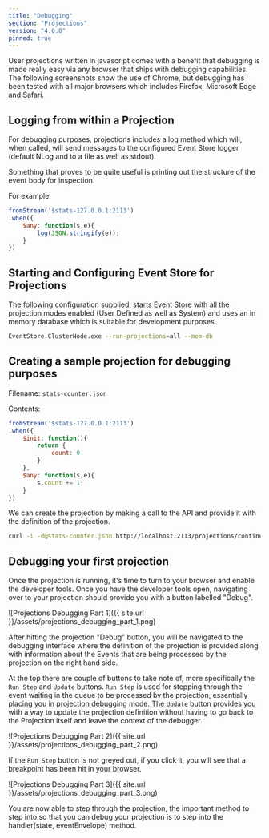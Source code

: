 ```yaml
---
title: "Debugging"
section: "Projections"
version: "4.0.0"
pinned: true
---
```


User projections written in javascript comes with a benefit that debugging is made really easy via any browser that ships with debugging capabilities. The following screenshots show the use of Chrome, but debugging has been tested with all major browsers which includes Firefox, Microsoft Edge and Safari.

## Logging from within a Projection

For debugging purposes, projections includes a log method which will, when called, will send messages to the configured Event Store logger (default NLog and to a file as well as stdout).

Something that proves to be quite useful is printing out the structure of the event body for inspection.

For example:

```javascript
fromStream('$stats-127.0.0.1:2113')
.when({
    $any: function(s,e){
        log(JSON.stringify(e));
    }
})
```

## Starting and Configuring Event Store for Projections

The following configuration supplied, starts Event Store with all the projection modes enabled (User Defined as well as System) and uses an in memory database which is suitable for development purposes. 

```bash
EventStore.ClusterNode.exe --run-projections=all --mem-db
```

## Creating a sample projection for debugging purposes

Filename: `stats-counter.json`

Contents:

```javascript
fromStream('$stats-127.0.0.1:2113')
.when({
    $init: function(){
        return {
            count: 0
        }
    },
    $any: function(s,e){
        s.count += 1;
    }
})
```

We can create the projection by making a call to the API and provide it with the definition of the projection.

```bash
curl -i -d@stats-counter.json http://localhost:2113/projections/continuous?name=stats-counter%26type=js%26enabled=true%26emit=true%26trackemittedstreams=true -u admin:changeit
```

## Debugging your first projection

Once the projection is running, it's time to turn to your browser and enable the developer tools. Once you have the developer tools open, navigating over to your projection should provide you with a button labelled "Debug".

![Projections Debugging Part 1]({{ site.url }}/assets/projections_debugging_part_1.png)

After hitting the projection "Debug" button, you will be navigated to the debugging interface where the definition of the projection is provided along with information about the Events that are being processed by the projection on the right hand side.

At the top there are couple of buttons to take note of, more specifically the `Run Step` and `Update` buttons. `Run Step` is used for stepping through the event waiting in the queue to be processed by the projection, essentially placing you in projection debugging mode. The `Update` button provides you with a way to update the projection definition without having to go back to the Projection itself and leave the context of the debugger.

![Projections Debugging Part 2]({{ site.url }}/assets/projections_debugging_part_2.png)

If the `Run Step` button is not greyed out, if you click it, you will see that a breakpoint has been hit in your browser.

![Projections Debugging Part 3]({{ site.url }}/assets/projections_debugging_part_3.png)

You are now able to step through the projection, the important method to step into so that you can debug your projection is to step into the handler(state, eventEnvelope) method.
